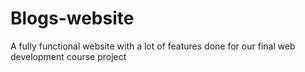 # Blogs-website
A fully functional website with a lot of features done for our final web development course project
